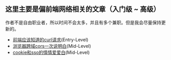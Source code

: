 #

## 这里主要是偏前端网络相关的文章（入门级 ~ 高级）

作者不是自由职业者，所以时间不会太多，并且有多个兼职。但是我会尽量保持更新的。

- [前端应该知道的curl请求](./前端应该知道的curl请求.md)(Entry-Level)
- [浏览器跨域cors一次说明白](./浏览器跨域cors一次说明白.md)(Mid-Level)
- [cookie和sso的情情爱爱白](./cookie和sso的情情爱爱白.md)(Mid-Level)
